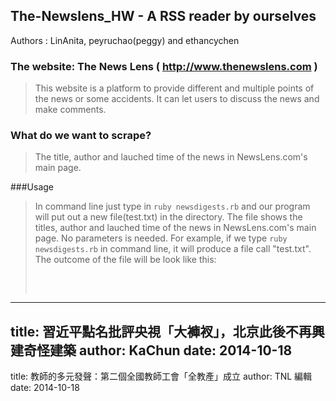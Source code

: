 
## The-Newslens_HW - A RSS reader by ourselves

Authors : LinAnita, peyruchao(peggy) and ethancychen

### The website: The News Lens ( http://www.thenewslens.com )
> This website is a platform to provide different and multiple points of the news or some accidents.
It can let users to discuss the news and make comments.

### What do we want to scrape?

> The title, author and lauched time of the news in NewsLens.com's main page.

###Usage
> In command line just type in 
```ruby newsdigests.rb```
and our program will put out a new file(test.txt) in the directory. The file shows the titles, author and lauched time of the news in NewsLens.com's main page. No parameters is needed.
For example, if we type ```ruby newsdigests.rb``` in command line, it will produce a file call "test.txt". The outcome of the file will be look like this:
> <pre> 
---
title: 習近平點名批評央視「大褲衩」，北京此後不再興建奇怪建築
author: KaChun
date: 2014-10-18
---
title: 教師的多元發聲：第二個全國教師工會「全教產」成立
author: TNL 編輯
date: 2014-10-18
</pre>

